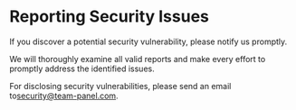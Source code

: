 # Reporting Security Issues
If you discover a potential security vulnerability, please notify us promptly.

We will thoroughly examine all valid reports and make every effort to promptly address the identified issues.

For disclosing security vulnerabilities, please send an email to[security@team-panel.com](mailto:security@team-panel.com).
